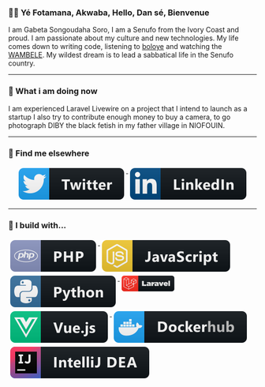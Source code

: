 ### 👋🏽 Yé Fotamana, Akwaba, Hello, Dan sé, Bienvenue

I am Gabeta Songoudaha Soro, I am a Senufo from the Ivory Coast and proud. I am passionate about my culture and new technologies. My life comes down to writing code, listening to [boloye](https://www.youtube.com/watch?v=88jfUFRadBQ) and watching the [WAMBELE](https://www.youtube.com/watch?v=GAyA1yB6pCw). My wildest dream is to lead a sabbatical life in the Senufo country.


--- 
### 🌱 What i am doing now
I am experienced Laravel Livewire on a project that I intend to launch as a startup I also try to contribute enough money to buy a camera, to go photograph DIBY the black fetish in my father village in NIOFOUIN.

---
### 📢 Find me elsewhere
<p align="center">
  <a href="https://twitter.com/GabetaSoro">
    <img src="https://github.com/gabeta/gabeta/blob/master/resources/twitter.svg" alt="Twitter" style="vertical-align:top; margin:4px">
  </a>  

  <a href="https://www.linkedin.com/in/gabeta-soro-542409161/">
    <img src="https://github.com/gabeta/gabeta/blob/master/resources/linkedin.svg" alt="LinkedIn" style="vertical-align:top; margin:4px">
  </a>
</p>

<hr>

### 🚧 I build with...

<p>
  <a href="https://php.net">
    <img src="https://github.com/gabeta/gabeta/blob/master/resources/php.svg" alt="php" style="vertical-align:top; margin:4px">
  </a>  
  <a href="https://developer.mozilla.org/fr/docs/Web/JavaScript">
    <img src="https://github.com/gabeta/gabeta/blob/master/resources/js.svg" alt="javascript" style="vertical-align:top; margin:4px">
  </a>
  <a href="https://www.python.org/">
    <img src="https://github.com/gabeta/gabeta/blob/master/resources/python.svg" alt="python" style="vertical-align:top; margin:4px">
  </a>
  <a href="https://laravel.com/">
    <img src="https://github.com/gabeta/gabeta/blob/master/resources/laravel.svg" alt="Laravel" style="vertical-align:top; margin:4px; width: 107px; height: 32px;">
  </a>
  <a href="https://vuejs.org/">
    <img src="https://github.com/gabeta/gabeta/blob/master/resources/vue.svg" alt="vue" style="vertical-align:top; margin:4px">
  </a>
  <a href="https://www.docker.com/">
    <img src="https://github.com/gabeta/gabeta/blob/master/resources/dockerhub.svg" alt="docker" style="vertical-align:top; margin:4px">
  </a>
  <a href="https://www.jetbrains.com/fr-fr/idea/">
    <img src="https://github.com/gabeta/gabeta/blob/master/resources/jetbrains_intellij.svg" alt="jetbrains" style="vertical-align:top; margin:4px">
  </a>
</p>
